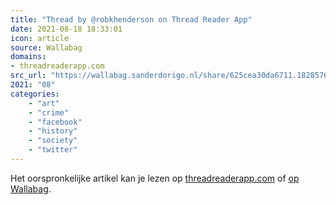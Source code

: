 ```yaml
---
title: "Thread by @robkhenderson on Thread Reader App"
date: 2021-08-18 18:33:01
icon: article
source: Wallabag
domains:
- threadreaderapp.com
src_url: "https://wallabag.sanderdorigo.nl/share/625cea30da6711.18285762"
2021: "08"
categories:
    - "art"
    - "crime"
    - "facebook"
    - "history"
    - "society"
    - "twitter"
---
```

Het oorspronkelijke artikel kan je lezen op [threadreaderapp.com](https://threadreaderapp.com/thread/1416037068967448579.html) of [op Wallabag](https://wallabag.sanderdorigo.nl/share/625cea30da6711.18285762). 